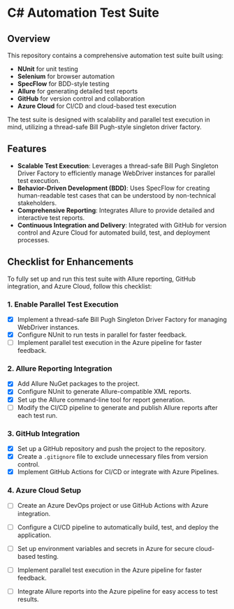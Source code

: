 # C# Automation Test Suite
## Overview
This repository contains a comprehensive automation test suite built using:
- **NUnit** for unit testing
- **Selenium** for browser automation
- **SpecFlow** for BDD-style testing
- **Allure** for generating detailed test reports
- **GitHub** for version control and collaboration
- **Azure Cloud** for CI/CD and cloud-based test execution

The test suite is designed with scalability and parallel test execution in mind, utilizing a thread-safe Bill Pugh-style singleton driver factory.

## Features
- **Scalable Test Execution**: Leverages a thread-safe Bill Pugh Singleton Driver Factory to efficiently manage WebDriver instances for parallel test execution.
- **Behavior-Driven Development (BDD)**: Uses SpecFlow for creating human-readable test cases that can be understood by non-technical stakeholders.
- **Comprehensive Reporting**: Integrates Allure to provide detailed and interactive test reports.
- **Continuous Integration and Delivery**: Integrated with GitHub for version control and Azure Cloud for automated build, test, and deployment processes.

## Checklist for Enhancements
To fully set up and run this test suite with Allure reporting, GitHub integration, and Azure Cloud, follow this checklist:

### 1. **Enable Parallel Test Execution**
   - [X] Implement a thread-safe Bill Pugh Singleton Driver Factory for managing WebDriver instances.
   - [X] Configure NUnit to run tests in parallel for faster feedback.
   - [ ] Implement parallel test execution in the Azure pipeline for faster feedback.

### 2. **Allure Reporting Integration**
   - [X] Add Allure NuGet packages to the project.
   - [X] Configure NUnit to generate Allure-compatible XML reports.
   - [X] Set up the Allure command-line tool for report generation.
   - [ ] Modify the CI/CD pipeline to generate and publish Allure reports after each test run.

### 3. **GitHub Integration**
   - [X] Set up a GitHub repository and push the project to the repository.
   - [X] Create a `.gitignore` file to exclude unnecessary files from version control.
   - [X] Implement GitHub Actions for CI/CD or integrate with Azure Pipelines.

### 4. **Azure Cloud Setup**
   - [ ] Create an Azure DevOps project or use GitHub Actions with Azure integration.
   - [ ] Configure a CI/CD pipeline to automatically build, test, and deploy the application.
   - [ ] Set up environment variables and secrets in Azure for secure cloud-based testing.
   - [ ] Implement parallel test execution in the Azure pipeline for faster feedback.
   - [ ] Integrate Allure reports into the Azure pipeline for easy access to test results.


